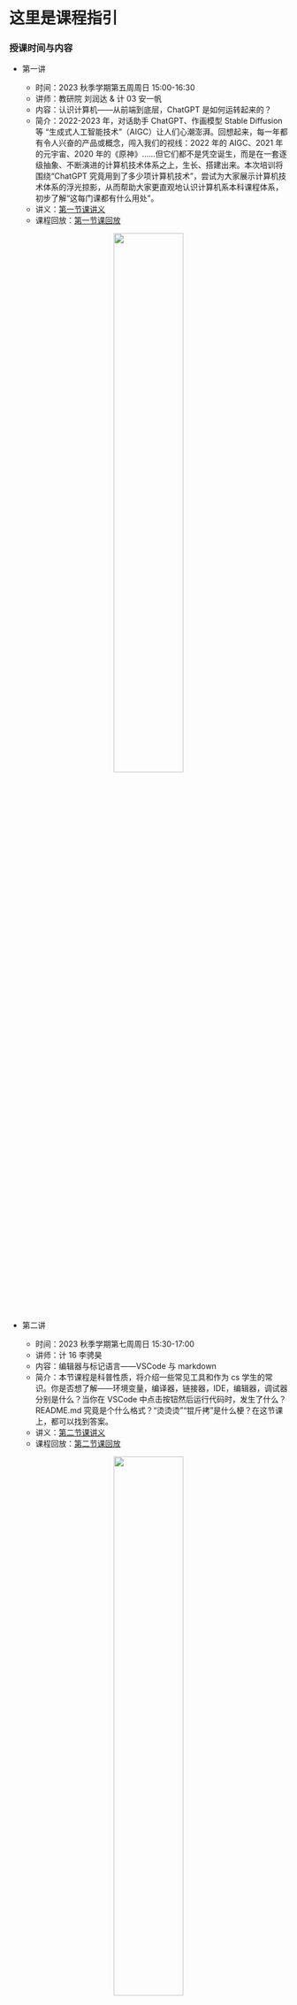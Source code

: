 # 这里是课程指引

### 授课时间与内容

* 第一讲

    * 时间：2023 秋季学期第五周周日 15:00-16:30
    * 讲师：教研院 刘润达 & 计 03 安一帆
    * 内容：认识计算机——从前端到底层，ChatGPT 是如何运转起来的？
    * 简介：2022-2023 年，对话助手 ChatGPT、作画模型 Stable Diffusion 等 “生成式人工智能技术”（AIGC）让人们心潮澎湃。回想起来，每一年都有令人兴奋的产品或概念，闯入我们的视线：2022 年的 AIGC、2021 年的元宇宙、2020 年的《原神》……但它们都不是凭空诞生，而是在一套逐级抽象、不断演进的计算机技术体系之上，生长、搭建出来。本次培训将围绕“ChatGPT 究竟用到了多少项计算机技术”，尝试为大家展示计算机技术体系的浮光掠影，从而帮助大家更直观地认识计算机系本科课程体系，初步了解“这每门课都有什么用处”。
    * 讲义：[第一节课讲义](https://kdocs.cn/l/caKESY15Yqyo)
    * 课程回放：[第一节课回放](https://cloud.tsinghua.edu.cn/f/d0201dc8b6b2452ba3a7/)


<div align=center>
<img src="../images/lesson1.png", width=50%/>
</div>

* 第二讲

    * 时间：2023 秋季学期第七周周日 15:30-17:00
    * 讲师：计 16 李骋昊
    * 内容：编辑器与标记语言——VSCode 与 markdown
    * 简介：本节课程是科普性质，将介绍一些常见工具和作为 cs 学生的常识。你是否想了解——环境变量，编译器，链接器，IDE，编辑器，调试器分别是什么？当你在 VSCode 中点击按钮然后运行代码时，发生了什么？README.md 究竟是个什么格式？“烫烫烫”“锟斤拷”是什么梗？在这节课上，都可以找到答案。
    * 讲义：[第二节课讲义](https://cloud.tsinghua.edu.cn/d/cce7da2c3c4a48f89e45/)
    * 课程回放：[第二节课回放](https://cloud.tsinghua.edu.cn/f/2ea9063bf5f84970a8dc/)



<div align=center>
<img src="../images/lesson2.png", width=50%/>
</div>

* 第三讲

    * 时间：2023 秋季学期第十周周日 15:00-16:30
    * 讲师：计 13 花佳诚
    * 内容：Linux 入门——认识 shell 语言
    * 简介：本节课将会介绍 Linux 系统的基本概念和工具使用。你将会学习到如何使用 Linux 的 shell，这是一个强大的命令行界面，可以让你在操作系统中执行各种任务。此外，对于命令行中的一些常用命令和工具也会有所具体介绍。本课程结束后，你将会掌握一些基本的 Linux 技能和知识，这将会为你未来的学习和职业发展提供一个坚实的基础。
    * 讲义：[第三节课讲义](https://cloud.tsinghua.edu.cn/d/6b8ff35fe0654ec6ac86/)


<div align=center>
<img src="../images/lesson3.png", width=50%/>
</div>


* 第四讲

    * 时间：2023 春季学期第五周周末
    * 讲师：计 17 魏辰轩
    * 内容：Git 入门——学会协作开发
    * 简介：还记得计程设大作业吗？体验过代码改了一点出 bug 然后改不回去吗？遇到过小组合作时用微信传代码但是文件很快就过期吗？如果你有这样的经历或者对类似问题产生担忧，那你一定需要学习 git —— 当今最流行的版本控制工具！本课程将介绍如何使用 git 管理项目历史，通过分支管理进行团队协作，以及在线代码托管平台 —— 清华 gitlab 与 github 的使用。 从小学期到软件工程，从课程大作业到未来的科研和工作， git 的使用会几乎伴随你的一生。在本课程的帮助下，希望大家能熟练使用 git 并养成良好的使用习惯，并让未来的项目开发事半功倍。
    * 讲义：[第四节课讲义](https://cloud.tsinghua.edu.cn/f/e4ef4d8fb99f488aa072/)

<div align=center>
<img src="../images/Git.png", width=50%/>
</div>

* 第五讲

    * 时间：2023 春季学期第七周周末
    * 讲师：计 06 徐晨曦
    * 内容：C++ 编译链——编译、链接、CMake
    * 简介：在这节课中，你将学习熟悉的 C++ 语言中单文件的编译与链接过程，同时了解多文件项目的构建方式，探索 make 和 CMake 等构建工具的使用方法，并深入了解构建工具在各种集成开发环境 (IDE) 中的整合与运用。无论你是初学者还是有经验的开发者，这门课程都将为你打开编译与构建的大门，让你能够更加高效地进行项目开发。加入我们，一起探索 C++ 编译与构建的精彩世界吧！
    * 讲义：[第五节课讲义](https://cloud.tsinghua.edu.cn/f/504ff5ca1cef46e49c37/)

<div align=center>
<img src="../images/Cmake.png", width=50%/>
</div>

* 第六讲

    * 时间：2023 春季学期第十一周周末
    * 讲师：计 16 李轶凡
    * 内容：Web 基础
    * 简介：当我们用浏览器访问一个网站时，计算机在背后做了些什么？我们需要提供那些文件、部署哪些服务，才能建立属于自己的网站？在本节课程中，我们将讲授与 Web 以及构建 Web 应用有关的基础知识，让同学们对网页的构成、当前互联网应用的架构与开发有初步的了解。在完成本次课程后，我们预期同学可以搭建简单的个人网站，并将其部署以供他人访问；对于学有余力的同学，本节课程也将为你的 Web 开发之路作出指引，期待你能早日开发出优美、精致的 Web 应用。
    * 讲义：[第六节课讲义](https://cloud.tsinghua.edu.cn/f/fe917b286ec54583ab4a/)
    * 课程回放：[第六节课回放](https://meeting.tencent.com/v2/cloud-record/share?id=f548950e-3d6c-48f8-a820-f8f8b43604fd&from=3)（密码：**PRPC**）

<div align=center>
<img src="../images/Web.png", width=50%/>
</div>

### 培养方案课程对应
- 第一讲的内容是偏科普性质的介绍，让我们跳出固有印象，从更深入的角度了解计算机的结构组成。
- 第二讲、第三讲的内容与 **程序设计基础** 课程紧密相关，帮助同学们初步成为合格的开发者。
- 第四讲的内容是程序员们协作开发较大项目的必修课，与后续的 **软件工程** 等课程息息相关，也是养成良好合作习惯的基础。
- 第五讲的内容与 **面向对象的程序设计基础** 相关，承接课堂知识，进一步介绍多文件编译链接相关内容。
- 第六讲的内容属于拓展内容，帮助同学们初步了解网页应用中涉及的主要技术，入门初步的前后端开发（也与 **软件工程** 课程有关）。